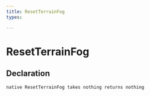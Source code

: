 ```yaml
---
title: ResetTerrainFog
types:

---
```


# ResetTerrainFog

## Declaration

```
native ResetTerrainFog takes nothing returns nothing
```